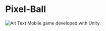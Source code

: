 # Pixel-Ball
![Alt Text](https://media.giphy.com/media/qEtlLeRHcZCZG36f5D/giphy.gif)
Mobile game developed with Unity.

